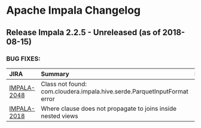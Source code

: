 
<!---
# Licensed to the Apache Software Foundation (ASF) under one
# or more contributor license agreements.  See the NOTICE file
# distributed with this work for additional information
# regarding copyright ownership.  The ASF licenses this file
# to you under the Apache License, Version 2.0 (the
# "License"); you may not use this file except in compliance
# with the License.  You may obtain a copy of the License at
#
#     http://www.apache.org/licenses/LICENSE-2.0
#
# Unless required by applicable law or agreed to in writing, software
# distributed under the License is distributed on an "AS IS" BASIS,
# WITHOUT WARRANTIES OR CONDITIONS OF ANY KIND, either express or implied.
# See the License for the specific language governing permissions and
# limitations under the License.
-->
# Apache Impala Changelog

## Release Impala 2.2.5 - Unreleased (as of 2018-08-15)



### BUG FIXES:

| JIRA | Summary | Priority | Component | Reporter | Contributor |
|:---- |:---- | :--- |:---- |:---- |:---- |
| [IMPALA-2048](https://issues.apache.org/jira/browse/IMPALA-2048) | Class not found: com.cloudera.impala.hive.serde.ParquetInputFormat error |  Blocker | . | Dimitris Tsirogiannis | Dimitris Tsirogiannis |
| [IMPALA-2018](https://issues.apache.org/jira/browse/IMPALA-2018) | Where clause does not propagate to joins inside nested views |  Blocker | . | Alan Jackoway | Dimitris Tsirogiannis |


